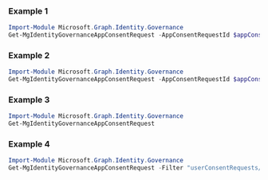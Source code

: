 ### Example 1
```powershell
Import-Module Microsoft.Graph.Identity.Governance
Get-MgIdentityGovernanceAppConsentRequest -AppConsentRequestId $appConsentRequestId -Filter "userConsentRequests/any(u:u/status eq 'InProgress')" 
```
### Example 2
```powershell
Import-Module Microsoft.Graph.Identity.Governance
Get-MgIdentityGovernanceAppConsentRequest -AppConsentRequestId $appConsentRequestId
```
### Example 3
```powershell
Import-Module Microsoft.Graph.Identity.Governance
Get-MgIdentityGovernanceAppConsentRequest
```
### Example 4
```powershell
Import-Module Microsoft.Graph.Identity.Governance
Get-MgIdentityGovernanceAppConsentRequest -Filter "userConsentRequests/any (u:u/status eq 'InProgress')" 
```
